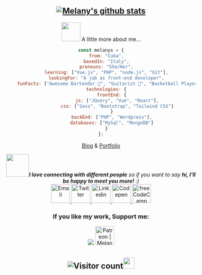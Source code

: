 <div align="center">
    
## [![Melany's github stats](https://github-readme-stats.vercel.app/api?username=melanyss)](https://github.com/melanyss/github-readme-stats)
    
<img src="https://media.giphy.com/media/VgCDAzcKvsR6OM0uWg/giphy.gif" width="50"> A little more about me...  
    
```javascript
const melanys = {
    from: "Cuba",
    basedIn: "Italy",
    pronouns: "She/Her",
    learning: ["Vue.js", "PHP", "node.js", "Git"],
    lookingFor: "A job as front-end developer",
    funFacts: ["Awesome Bartender 🍹", "Guitarist 🎸", "Basketball Player 🏀"],
    technologies: {
        frontEnd: {
            js: ["JQuery", "Vue", "React"],
            css: ["Sass", "Bootstrap", "Tailwind CSS"]
        }
        backEnd: ["PHP", "Wordpress"],
        databases: ["MySql", "MongoDB"]
    }
};
```

<p>
<a href="https://extasius.com" alt="Blog">Blog</a> &amp; <a href="https://melanyss.github.io" alt="Portfolio">Portfolio</a>
</p>
<img src="https://media.giphy.com/media/LnQjpWaON8nhr21vNW/giphy.gif" width="60"><em><b>I love connecting with different people</b> so if you want to say <b>hi, I'll be happy to meet you more!</b> :)</em>
<br>

<a href="mailto:melanyss@pm.me">
<img src="https://img.icons8.com/fluent/48/000000/email.png" alt="Email" width="50px" height="50px">
</a>
<a href="https://twitter.com/MelanysFT">
<img src="https://img.icons8.com/cute-clipart/64/000000/twitter.png" alt="Twitter" width="50px" height="50px">
</a>
<a href="https://www.linkedin.com/in/melanysft/">
<img src="https://img.icons8.com/cute-clipart/64/000000/linkedin.png" alt="Linkedin" width="50px" height="50px">
</a>
<a href="https://codepen.io/melanys/">
<img src="https://img.icons8.com/ios-filled/50/000000/codepen.png" alt="Codepen" width="50px" height="50px">
</a>
<a href="https://www.freecodecamp.org/melanys">
<img src="https://api.iconify.design/simple-icons:freecodecamp.svg" alt="freeCodeCamp" width="50px" height="50px">
</a><br>

### If you like my work, Support me:
<a href="https://www.buymeacoffee.com/melanyss"><img src="https://img.buymeacoffee.com/button-api/?text=Buy me a coffee&emoji=&slug=melanyss&button_colour=5F7FFF&font_colour=ffffff&font_family=Cookie&outline_colour=000000&coffee_colour=FFDD00"></a><span></span>
<a href="https://www.patreon.com/melanys"><img src="https://www.flaticon.com/svg/static/icons/svg/2111/2111548.svg" width="50px" height="50px" alt="Patreon | Melanys" target="_blank"></a>

## ![Visitor count](https://visitor-badge.laobi.icu/badge?page_id=melanyss.melanyss)<img src="https://media.giphy.com/media/dxn6fRlTIShoeBr69N/giphy.gif" width="30">
</div>

<!--
<img align="center" src="https://github.com/melanyss/melanyss/blob/main/banner.png" alt="">
<img align="center" src="https://raw.githubusercontent.com/iCharlesZ/FigureBed/master/img/octocat.gif" width="230" alt="">
⭐️ From [@melanyss](https://github.com/melanyss)
-->
